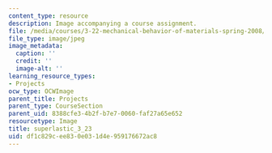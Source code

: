 ```yaml
---
content_type: resource
description: Image accompanying a course assignment.
file: /media/courses/3-22-mechanical-behavior-of-materials-spring-2008/df1c829cee830e031d4e959176672ac8_superlastic_3_23.jpg
file_type: image/jpeg
image_metadata:
  caption: ''
  credit: ''
  image-alt: ''
learning_resource_types:
- Projects
ocw_type: OCWImage
parent_title: Projects
parent_type: CourseSection
parent_uid: 8388cfe3-4b2f-b7e7-0060-faf27a65e652
resourcetype: Image
title: superlastic_3_23
uid: df1c829c-ee83-0e03-1d4e-959176672ac8
---
```

